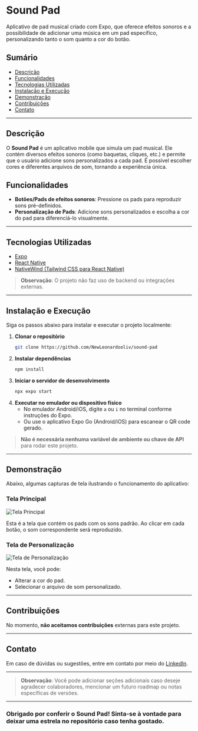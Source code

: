 # Sound Pad

Aplicativo de pad musical criado com Expo, que oferece efeitos sonoros e a possibilidade de adicionar uma música em um pad específico, personalizando tanto o som quanto a cor do botão.

## Sumário

- [Descrição](#descrição)
- [Funcionalidades](#funcionalidades)
- [Tecnologias Utilizadas](#tecnologias-utilizadas)
- [Instalação e Execução](#instalação-e-execução)
- [Demonstração](#demonstração)
- [Contribuições](#contribuições)
- [Contato](#contato)

---

## Descrição

O **Sound Pad** é um aplicativo mobile que simula um pad musical. Ele contém diversos efeitos sonoros (como baquetas, cliques, etc.) e permite que o usuário adicione sons personalizados a cada pad. É possível escolher cores e diferentes arquivos de som, tornando a experiência única.

## Funcionalidades

- **Botões/Pads de efeitos sonoros**: Pressione os pads para reproduzir sons pré-definidos.  
- **Personalização de Pads**: Adicione sons personalizados e escolha a cor do pad para diferenciá-lo visualmente.

---

## Tecnologias Utilizadas

- [Expo](https://expo.dev/)  
- [React Native](https://reactnative.dev/)  
- [NativeWind (Tailwind CSS para React Native)](https://www.nativewind.dev/)

> **Observação**: O projeto não faz uso de backend ou integrações externas.

---

## Instalação e Execução

Siga os passos abaixo para instalar e executar o projeto localmente:

1. **Clonar o repositório**  
   ```bash
   git clone https://github.com/NewLeonardooliv/sound-pad
   ```
2. **Instalar dependências**  
   ```bash
   npm install
   ```
3. **Iniciar o servidor de desenvolvimento**  
   ```bash
   npx expo start
   ```
4. **Executar no emulador ou dispositivo físico**  
   - No emulador Android/iOS, digite `a` ou `i` no terminal conforme instruções do Expo.  
   - Ou use o aplicativo Expo Go (Android/iOS) para escanear o QR code gerado.

> **Não é necessária nenhuma variável de ambiente ou chave de API** para rodar este projeto.

---

## Demonstração

Abaixo, algumas capturas de tela ilustrando o funcionamento do aplicativo:

### Tela Principal
![Tela Principal](https://i.imgur.com/bIpPhTD.jpeg)

Esta é a tela que contém os pads com os sons padrão. Ao clicar em cada botão, o som correspondente será reproduzido.

### Tela de Personalização
![Tela de Personalização](https://i.imgur.com/atJUYCy.jpeg)

Nesta tela, você pode:
- Alterar a cor do pad.
- Selecionar o arquivo de som personalizado.

---

## Contribuições

No momento, **não aceitamos contribuições** externas para este projeto.

---

## Contato

Em caso de dúvidas ou sugestões, entre em contato por meio do [LinkedIn](https://www.linkedin.com/in/leonardooliv/).

---

> **Observação**: Você pode adicionar seções adicionais caso deseje agradecer colaboradores, mencionar um futuro roadmap ou notas específicas de versões.

---

### Obrigado por conferir o **Sound Pad**! Sinta-se à vontade para deixar uma estrela no repositório caso tenha gostado.
